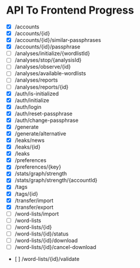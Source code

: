 # API To Frontend Progress

- [X] /accounts
- [X] /accounts/{id}
- [X] /accounts/{id}/similar-passphrases
- [X] /accounts/{id}/passphrase
- [ ] /analyses/initialize/{wordlistId}
- [ ] /analyses/stop/{analysisId}
- [ ] /analyses/observe/{id}
- [ ] /analyses/available-wordlists
- [ ] /analyses/reports
- [ ] /analyses/reports/{id}
- [X] /auth/is-initialized
- [X] /auth/initialize
- [X] /auth/login
- [X] /auth/reset-passphrase
- [X] /auth/change-passphrase
- [X] /generate
- [X] /generate/alternative
- [X] /leaks/news
- [X] /leaks/{id}
- [X] /leaks
- [X] /preferences
- [X] /preferences/{key}
- [X] /stats/graph/strength
- [X] /stats/graph/strength/{accountId}
- [X] /tags
- [X] /tags/{id}
- [X] /transfer/import
- [X] /transfer/export
- [ ] /word-lists/import
- [ ] /word-lists
- [ ] /word-lists/{id}
- [ ] /word-lists/{id}/status
- [ ] /word-lists/{id}/download
- [ ] /word-lists/{id}/cancel-download
- [ ] /word-lists/{id}/validate